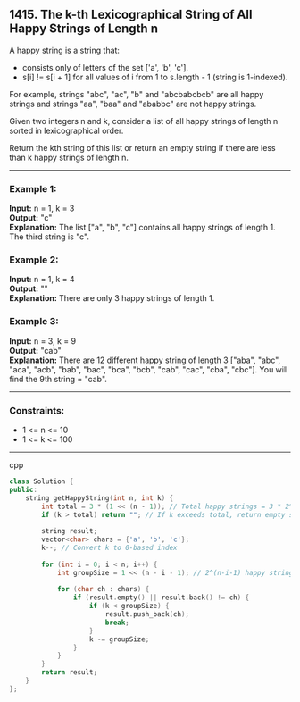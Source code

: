 ## 1415. The k-th Lexicographical String of All Happy Strings of Length n
A happy string is a string that:

- consists only of letters of the set ['a', 'b', 'c'].
- s[i] != s[i + 1] for all values of i from 1 to s.length - 1 (string is 1-indexed).

For example, strings "abc", "ac", "b" and "abcbabcbcb" are all happy strings and strings "aa", "baa" and "ababbc" are not happy strings.

Given two integers n and k, consider a list of all happy strings of length n sorted in lexicographical order.

Return the kth string of this list or return an empty string if there are less than k happy strings of length n.

---

### Example 1:
**Input:** n = 1, k = 3  
**Output:** "c"  
**Explanation:** The list ["a", "b", "c"] contains all happy strings of length 1. The third string is "c".

### Example 2:
**Input:** n = 1, k = 4  
**Output:** ""  
**Explanation:** There are only 3 happy strings of length 1.

### Example 3:
**Input:** n = 3, k = 9  
**Output:** "cab"  
**Explanation:** There are 12 different happy string of length 3 ["aba", "abc", "aca", "acb", "bab", "bac", "bca", "bcb", "cab", "cac", "cba", "cbc"]. You will find the 9th string = "cab".

---

### Constraints:
- 1 <= n <= 10
- 1 <= k <= 100

---
cpp

```C++ []
class Solution {
public:
    string getHappyString(int n, int k) {
        int total = 3 * (1 << (n - 1)); // Total happy strings = 3 * 2^(n-1)
        if (k > total) return ""; // If k exceeds total, return empty string
        
        string result;
        vector<char> chars = {'a', 'b', 'c'};
        k--; // Convert k to 0-based index
        
        for (int i = 0; i < n; i++) {
            int groupSize = 1 << (n - i - 1); // 2^(n-i-1) happy strings per character
            
            for (char ch : chars) {
                if (result.empty() || result.back() != ch) {
                    if (k < groupSize) {
                        result.push_back(ch);
                        break;
                    }
                    k -= groupSize;
                }
            }
        }
        return result;
    }
};

```


